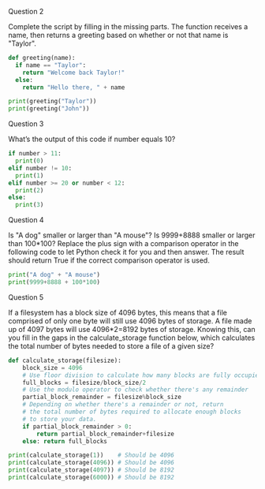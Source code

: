 Question 2

Complete the script by filling in the missing parts. The function receives a name, then returns a greeting based on whether or not that name is "Taylor".
``` python
def greeting(name):
  if name == "Taylor":
    return "Welcome back Taylor!"
  else:
    return "Hello there, " + name

print(greeting("Taylor"))
print(greeting("John"))
```

Question 3

What’s the output of this code if number equals 10?
``` python
if number > 11: 
  print(0)
elif number != 10:
  print(1)
elif number >= 20 or number < 12:
  print(2)
else:
  print(3)
```
Question 4

Is "A dog" smaller or larger than "A mouse"? Is 9999+8888 smaller or larger than 100*100? Replace the plus sign with a comparison operator in the following code to let Python check it for you and then answer. The result should return True if the correct comparison operator is used.  
``` python
print("A dog" + "A mouse")
print(9999+8888 + 100*100)
```

Question 5

If a filesystem has a block size of 4096 bytes, this means that a file comprised of only one byte will still use 4096 bytes of storage. A file made up of 4097 bytes will use 4096*2=8192 bytes of storage. Knowing this, can you fill in the gaps in the calculate_storage function below, which calculates the total number of bytes needed to store a file of a given size?
``` python
def calculate_storage(filesize):
    block_size = 4096
    # Use floor division to calculate how many blocks are fully occupied
    full_blocks = filesize/block_size/2
    # Use the modulo operator to check whether there's any remainder
    partial_block_remainder = filesize%block_size
    # Depending on whether there's a remainder or not, return
    # the total number of bytes required to allocate enough blocks
    # to store your data.
    if partial_block_remainder > 0:
        return partial_block_remainder+filesize
    else: return full_blocks

print(calculate_storage(1))    # Should be 4096
print(calculate_storage(4096)) # Should be 4096
print(calculate_storage(4097)) # Should be 8192
print(calculate_storage(6000)) # Should be 8192

